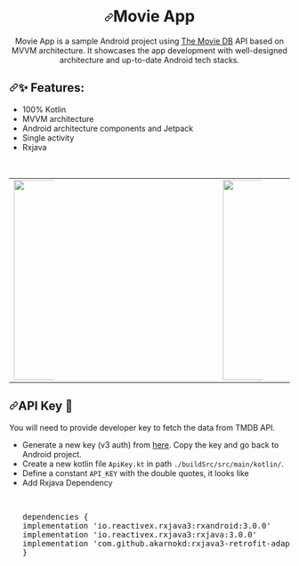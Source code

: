 <h1 align="center"><a id="user-content-moviehunt" class="anchor" aria-hidden="true" href="#moviehunt"><svg class="octicon octicon-link" viewBox="0 0 16 16" version="1.1" width="16" height="16" aria-hidden="true"><path fill-rule="evenodd" d="M7.775 3.275a.75.75 0 001.06 1.06l1.25-1.25a2 2 0 112.83 2.83l-2.5 2.5a2 2 0 01-2.83 0 .75.75 0 00-1.06 1.06 3.5 3.5 0 004.95 0l2.5-2.5a3.5 3.5 0 00-4.95-4.95l-1.25 1.25zm-4.69 9.64a2 2 0 010-2.83l2.5-2.5a2 2 0 012.83 0 .75.75 0 001.06-1.06 3.5 3.5 0 00-4.95 0l-2.5 2.5a3.5 3.5 0 004.95 4.95l1.25-1.25a.75.75 0 00-1.06-1.06l-1.25 1.25a2 2 0 01-2.83 0z"></path></svg></a>Movie App</h1>

<p align="center">
Movie App is a sample Android project using <a href="https://www.themoviedb.org/" rel="nofollow">The Movie DB</a> API based on MVVM architecture. It showcases the app development with well-designed architecture and up-to-date Android tech stacks.
</p>

<h2><a id="user-content--features" class="anchor" aria-hidden="true" href="#-features"><svg class="octicon octicon-link" viewBox="0 0 16 16" version="1.1" width="16" height="16" aria-hidden="true"><path fill-rule="evenodd" d="M7.775 3.275a.75.75 0 001.06 1.06l1.25-1.25a2 2 0 112.83 2.83l-2.5 2.5a2 2 0 01-2.83 0 .75.75 0 00-1.06 1.06 3.5 3.5 0 004.95 0l2.5-2.5a3.5 3.5 0 00-4.95-4.95l-1.25 1.25zm-4.69 9.64a2 2 0 010-2.83l2.5-2.5a2 2 0 012.83 0 .75.75 0 001.06-1.06 3.5 3.5 0 00-4.95 0l-2.5 2.5a3.5 3.5 0 004.95 4.95l1.25-1.25a.75.75 0 00-1.06-1.06l-1.25 1.25a2 2 0 01-2.83 0z"></path></svg></a><a id="user-content--features" href="#-features"></a><g-emoji class="g-emoji" alias="sparkles" fallback-src="https://github.githubassets.com/images/icons/emoji/unicode/2728.png">✨</g-emoji> Features:</h2>
<ul>
<li>100% Kotlin</li>
<li>MVVM architecture</li>
<li>Android architecture components and Jetpack</li>
<li>Single activity</li>
<li>Rxjava</li>
</ul>
<br>

<div align="center">
   <table align="center" border="0">
  <tbody><tr>
      <td><a target="_blank" rel="noopener noreferrer" href="https://github.com/Ibrahim-Mushtaha/MovieHunt/blob/master/app/src/main/res/drawable/Screenshot_20201222-001453_RxJava%20Application.jpg"><img width="360" src="https://github.com/Ibrahim-Mushtaha/MovieHunt/blob/master/app/src/main/res/drawable/Screenshot_20201222-001453_RxJava%20Application.jpg" style="max-width:20%;"></a>
    </td>
    <td>
<a target="_blank" rel="noopener noreferrer" href="https://github.com/Ibrahim-Mushtaha/MovieHunt/blob/master/app/src/main/res/drawable/Screenshot_20201222-001504_RxJava%20Application.jpg"><img width="360" src="https://github.com/Ibrahim-Mushtaha/MovieHunt/blob/master/app/src/main/res/drawable/Screenshot_20201222-001504_RxJava%20Application.jpg" style="max-width:20%;"></a>
  </td>
    <td>
<a target="_blank" rel="noopener noreferrer" href="https://github.com/Ibrahim-Mushtaha/MovieHunt/blob/master/app/src/main/res/drawable/Screenshot_20201222-001513_RxJava%20Application.jpg"><img width="360" src="https://github.com/Ibrahim-Mushtaha/MovieHunt/blob/master/app/src/main/res/drawable/Screenshot_20201222-001513_RxJava%20Application.jpg" style="max-width:20%;"></a>
  </td>
  </tr>
  </tbody></table>
</div>

<h2><a id="user-content-api-key-" class="anchor" aria-hidden="true" href="#api-key-"><svg class="octicon octicon-link" viewBox="0 0 16 16" version="1.1" width="16" height="16" aria-hidden="true"><path fill-rule="evenodd" d="M7.775 3.275a.75.75 0 001.06 1.06l1.25-1.25a2 2 0 112.83 2.83l-2.5 2.5a2 2 0 01-2.83 0 .75.75 0 00-1.06 1.06 3.5 3.5 0 004.95 0l2.5-2.5a3.5 3.5 0 00-4.95-4.95l-1.25 1.25zm-4.69 9.64a2 2 0 010-2.83l2.5-2.5a2 2 0 012.83 0 .75.75 0 001.06-1.06 3.5 3.5 0 00-4.95 0l-2.5 2.5a3.5 3.5 0 004.95 4.95l1.25-1.25a.75.75 0 00-1.06-1.06l-1.25 1.25a2 2 0 01-2.83 0z"></path></svg></a>API Key <g-emoji class="g-emoji" alias="key" fallback-src="https://github.githubassets.com/images/icons/emoji/unicode/1f511.png">🔑</g-emoji></h2>
<p>You will need to provide developer key to fetch the data from TMDB API.</p>
<ul>
<li>Generate a new key (v3 auth) from <a href="https://www.themoviedb.org/settings/api" rel="nofollow">here</a>. Copy the key and go back to Android project.</li>
<li>Create a new kotlin file <code>ApiKey.kt</code> in path <code>./buildSrc/src/main/kotlin/</code>.</li>
<li>Define a constant <code>API_KEY</code> with the double quotes, it looks like</li>
<li>Add Rxjava Dependency</li><br>

<pre>
<p><span>dependencies</span> {
implementation <span><span>'</span>io.reactivex.rxjava3:rxandroid:3.0.0'</span></span>
implementation <span><span>'</span>io.reactivex.rxjava3:rxjava:3.0.0'</span></span>
implementation <span><span>'</span>com.github.akarnokd:rxjava3-retrofit-adapter:3.0.0'</span></span>
}</p></pre>
</ul>
